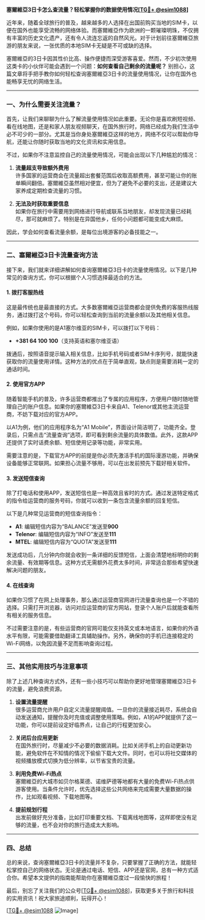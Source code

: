 **塞爾維亞3日卡怎么查流量？轻松掌握你的数据使用情况[[TG💪+ @esim1088](https://t.me/s/esim1088)]**

近年来，随着全球旅行的普及，越来越多的人选择在出国前购买当地的SIM卡，以便在国外也能享受流畅的网络体验。而塞爾維亞作为欧洲的一颗璀璨明珠，不仅拥有丰富的历史文化遗产，还有令人流连忘返的自然风光。对于计划前往塞爾維亞旅游的朋友来说，一张优质的本地SIM卡无疑是不可或缺的选择。

塞爾維亞的3日卡因其性价比高、操作便捷而深受游客喜爱。然而，不少初次使用这类卡的小伙伴可能会遇到一个问题：**如何查看自己剩余的流量呢？** 别担心，这篇文章将手把手教你如何轻松查询塞爾維亞3日卡的流量使用情况，让你在国外也能畅享无忧的网络生活。

---

### **一、为什么需要关注流量？**

首先，让我们来聊聊为什么了解流量使用情况如此重要。无论你是喜欢刷短视频、看在线地图，还是和家人朋友视频聊天，在国外旅行时，网络已经成为我们生活中必不可少的一部分。尤其是当你身处塞爾維亞这样的地方，网络不仅可以帮助你导航，还能让你随时获取当地的文化资讯和实用信息。

不过，如果你不注意监控自己的流量使用情况，可能会出现以下几种尴尬的情况：

1. **流量超支导致额外费用**  
   许多国家的运营商会在流量超出套餐范围后收取高额费用，甚至可能让你的账单瞬间翻倍。塞爾維亞虽然相对便宜，但为了避免不必要的支出，还是建议大家养成定期检查流量的习惯。

2. **无法及时获取重要信息**  
   如果你在旅行中需要用到网络进行导航或联系当地朋友，却发现流量已经耗尽，那可就麻烦了。特别是在异国他乡，任何小问题都可能变成大麻烦。

因此，学会如何查看流量余额，是每位出境游客的必备技能之一。

---

### **二、塞爾維亞3日卡流量查询方法**

接下来，我们就来详细讲解如何查询塞爾維亞3日卡的流量使用情况。以下是几种常见的查询方式，你可以根据个人习惯选择最适合的方法。

#### **1. 拨打客服热线**
这是最传统也是最直接的方式。大多数塞爾維亞运营商都会提供免费的客服热线服务，通过拨打这个号码，你可以轻松查询到当前的流量余额以及其他相关信息。

例如，如果你使用的是A1塞尔维亚的SIM卡，可以拨打以下号码：
- **+381 64 100 100**（支持英语和塞尔维亚语）

拨通后，按照语音提示输入相关信息，比如手机号码或者SIM卡序列号，就能快速获取你的流量使用详情。这种方法的优点在于简单直观，缺点则是需要消耗一定的通话时间。

#### **2. 使用官方APP**
随着智能手机的普及，许多运营商都推出了专属的应用程序，方便用户随时随地管理自己的账户信息。如果你的塞爾維亞3日卡来自A1、Telenor或其他主流运营商，不妨下载对应的官方APP。

以A1为例，他们的应用程序名为“A1 Mobile”，界面设计简洁明了，功能齐全。登录后，只需点击“流量查询”选项，即可看到剩余流量的具体数值。此外，这款APP还提供了实时话费余额、短信使用记录等功能，非常实用。

需要注意的是，下载官方APP的前提是你必须先激活手机的国际漫游功能，并确保设备能够正常联网。如果担心流量不够用，可以在出发前预先下载好相关软件。

#### **3. 发送短信查询**
除了打电话和使用APP，发送短信也是一种高效且省时的方式。通过发送特定格式的指令给运营商的服务号码，你就可以收到一条包含流量余额的回复短信。

以下是几种常见运营商的短信查询指令：
- **A1**: 编辑短信内容为“BALANCE”发送至**900**
- **Telenor**: 编辑短信内容为“INFO”发送至**111**
- **MTEL**: 编辑短信内容为“QUOTA”发送至**111**

发送成功后，几分钟内你就会收到一条详细的反馈短信，上面会清楚地标明你的剩余流量、有效期等信息。这种方式无需额外花费太多时间，非常适合那些希望快速解决问题的朋友。

#### **4. 在线查询**
如果你习惯了在网上处理事务，那么通过运营商官网进行流量查询也是一个不错的选择。只需打开浏览器，访问对应运营商的官方网站，登录个人账户后就能查看所有相关的服务信息。

不过需要注意的是，有些运营商的官网可能仅支持英文或本地语言，如果你的外语水平有限，可能需要借助翻译工具辅助操作。另外，确保你的手机已连接稳定的Wi-Fi网络，以免因流量不足而影响查询过程。

---

### **三、其他实用技巧与注意事项**

除了上述几种查询方式外，还有一些小技巧可以帮助你更好地管理塞爾維亞3日卡的流量，避免浪费资源。

1. **设置流量提醒**  
   很多运营商允许用户自定义流量提醒阈值。一旦你的流量接近耗尽，系统会自动发送通知，提醒你及时充值或调整使用策略。例如，A1的APP就提供了这一功能，你可以提前设定好临界点，让自己的行程更加安心。

2. **关闭后台应用更新**  
   在国外旅行时，尽量减少不必要的数据消耗。比如关闭手机上的自动更新功能，避免软件在不知情的情况下偷偷下载大文件。同时，也可以将社交媒体的视频播放模式切换为低分辨率，以节省宝贵的流量。

3. **利用免费Wi-Fi热点**  
   塞爾維亞的大城市如贝尔格莱德、诺维萨德等地都有大量的免费Wi-Fi热点供游客使用。当条件允许时，优先选择这些公共网络来完成需要大量数据的操作，比如观看视频、下载地图等。

4. **提前规划行程**  
   出发前做好充分准备，比如打印重要文档、下载离线地图等，这样即使没有足够的流量，也不会对你的旅行造成太大影响。

---

### **四、总结**

总的来说，查询塞爾維亞3日卡的流量并不复杂，只要掌握了正确的方法，就能轻松掌控自己的网络状态。无论是通过电话、短信、APP还是官网，总有一种方式适合你。希望本文提供的指南能帮助你在塞爾維亞度过一段愉快的旅程！

最后，别忘了关注我们的公众号[[TG💪+ @esim1088](https://t.me/s/esim1088)]，获取更多关于旅行和科技的实用资讯！祝大家旅途顺利，玩得开心！

[[TG💪+ @esim1088](https://t.me/s/esim1088) ![Image](https://i.postimg.cc/4NQfJmqS/Snipaste-2025-05-13-00-14-12.png)]